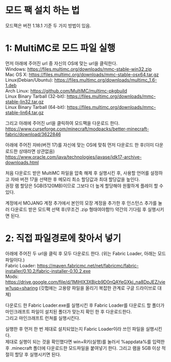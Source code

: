 # 모드 팩 설치 하는 법
모드팩은 버전 1.18.1 기준
두 가지 방법이 있음.


# 1: MultiMC로 모드 파일 실행
먼저 아래에 주어진 url 중 자신의 OS에 맞는 url을 클릭한다.  
Windows: https://files.multimc.org/downloads/mmc-stable-win32.zip  
Mac OS X: https://files.multimc.org/downloads/mmc-stable-osx64.tar.gz  
Linux(Debian/Ubuntu): https://files.multimc.org/downloads/multimc_1.6-1.deb  
Arch Linux: https://github.com/MultiMC/multimc-pkgbuild  
Linux Binary Tarball (32-bit): https://files.multimc.org/downloads/mmc-stable-lin32.tar.gz  
Linux Binary Tarball (64-bit): https://files.multimc.org/downloads/mmc-stable-lin64.tar.gz  
  
그리고 아래에 주어진 url을 클릭하여 모드팩을 다운로드 한다.  
https://www.curseforge.com/minecraft/modpacks/better-minecraft-fabric/download/3622846  
  
아래에 주어진 자바(버전 17)를 자신에 맞는 OS에 맞춰 먼저 다운로드 한 후(이미 다운로드한 상태라면 상관없음)  
https://www.oracle.com/java/technologies/javase/jdk17-archive-downloads.html  
  
처음 다운로드 받은 MultiMC 파일을 압축 해제 후 실행시킨 후, 사용할 언어를 설정하고 자바 버전 17을 선택한 후 메모리 최소 할당값과 최대 할당값을 높인다.  
권장 램 할당은 5GB(5120MB)이므로 그보다 더 높게 할당해야 원활하게 플레이 할 수 있다.  
  
계정에서 MOJANG 계정 추가에서 본인의 모장 계정을 추가한 후 인스턴스 추가를 눌러 다운로드 받은 모드팩 선택 후(무조건 .zip 형태여야함!!) 약간의 기다림 후 실행시키면 된다.  
  
  
# 2: 직접 파일경로에 찾아서 넣기  
아래에 주어진 두 url을 클릭 후 모두 다운로드 한다. (위는 Fabric Loader, 아래는 모드 파일이다.)  
Fabric Loader: https://maven.fabricmc.net/net/fabricmc/fabric-installer/0.10.2/fabric-installer-0.10.2.exe  
Mods: https://drive.google.com/file/d/1MIHlX3XBjcb9D0nQAYeGXkj_na8DpJEZ/view?usp=sharing (깃헙에는 고용량 파일을 올리기 복잡한 관계로 구글 드라이브로 대체)  
  
다운로드 한 Fabric Loader.exe를 실행시킨 후 Fabric Loader를 다운로드 할 폴더가 마인크래프트 파일이 설치된 폴더가 맞는지 확인 한 후 다운로드한다.  
그리고 마인크래프트 런쳐를 실행시킨다.  

실행한 후 먼저 한 번 제대로 설치되었는지 Fabric Loader이라 쓰인 파일을 실행시킨다.  
제대로 실행이 되는 것을 확인했다면 win+R키(실행)를 눌러서 %appdata%를 입력한 후 .minecraft 폴더에 다운로드한 모드파일을 붙여넣기 한다. 그리고 램을 5GB 이상 적절히 할당 후 실행시키면 된다.  
